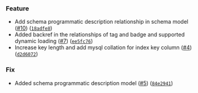 ### Feature
* Add schema programmatic description relationship in schema model ([#10](https://github.com/amundsen-io/amundsenrds/issues/10)) ([`18adfe8`](https://github.com/amundsen-io/amundsenrds/commit/18adfe8ff350806b14e972b3ca10feab9c471f03))
* Added backref in the relationships of tag and badge and supported dynamic loading ([#7](https://github.com/amundsen-io/amundsenrds/issues/7)) ([`ee5fc76`](https://github.com/amundsen-io/amundsenrds/commit/ee5fc768613be0170ecad051903c07c4242e757a))
* Increase key length and add mysql collation for index key column ([#4](https://github.com/amundsen-io/amundsenrds/issues/4)) ([`d2d6072`](https://github.com/amundsen-io/amundsenrds/commit/d2d607295d80fad8cbbdcdc16cf8341c8c525b61))

### Fix
* Added schema programmatic description model ([#5](https://github.com/amundsen-io/amundsenrds/issues/5)) ([`84e2941`](https://github.com/amundsen-io/amundsenrds/commit/84e29414a3cff3396fde1567636a019ecc3c1d8a))
